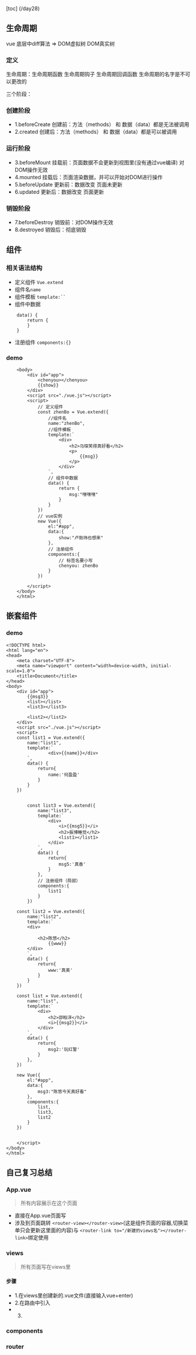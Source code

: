 [toc]
(/day28)
## 生命周期
vue 底层中diff算法 => DOM虚拟树 DOM真实树

### 定义
生命周期：生命周期函数 生命周期钩子 生命周期回调函数
生命周期的名字是不可以更改的

三个阶段：
### 创建阶段
* 1.beforeCreate 创建前：方法（methods） 和 数据（data）都是无法被调用
* 2.created      创建后：方法（methods） 和 数据（data）都是可以被调用
### 运行阶段
* 3.beforeMount  挂载前：页面数据不会更新到视图里(没有通过vue编译) 对DOM操作无效
* 4.mounted      挂载后：页面渲染数据，并可以开始对DOM进行操作
* 5.beforeUpdate 更新前：数据改变 页面未更新
* 6.updated      更新后：数据改变 页面更新
### 销毁阶段
* 7.beforeDestroy 销毁前：对DOM操作无效
* 8.destroyed     销毁后：彻底销毁
## 组件
### 相关语法结构
* 定义组件 `Vue.extend`
* 组件名`name `
* 组件模板 ` template:`` `
* 组件中数据
```
    data() {
        return {
        }
    }
```
* 注册组件 `components:{}`
### demo
```
    <body>
        <div id="app">
            <chenyou></chenyou>
            {{show}}
        </div>
        <script src="./vue.js"></script>
        <script>
            // 定义组件
            const zhenBo = Vue.extend({
                //组件名
                name:"zhenBo",
                //组件模板
                template:`
                    <div>
                        <h2>马琛笑得真好看</h2>    
                        <p>
                            {{msg}}    
                        </p>
                    </div>
                `,
                // 组件中数据
                data() {
                    return {
                        msg:"嘿嘿嘿"
                    }
                }
            })
            // vue实例
            new Vue({
                el:"#app",
                data:{
                    show:"卢勃玮也想来"
                },
                // 注册组件
                components:{
                    // 标签名要小写
                    chenyou: zhenBo
                }
            })

        </script>
    </body>
    </html>
```
## 嵌套组件
### demo
```
<!DOCTYPE html>
<html lang="en">
<head>
    <meta charset="UTF-8">
    <meta name="viewport" content="width=device-width, initial-scale=1.0">
    <title>Document</title>
</head>
<body>
    <div id="app">
        {{msg3}}
        <list></list>
        <list3></list3>
        
        <list2></list2>
    </div>
    <script src="./vue.js"></script>
    <script>
    const list1 = Vue.extend({
        name:"list1",
        template:`
                <div>{{name}}</div>
        `,
        data() {
            return{
                name:'何盈盈'
            }
        }
    })


        const list3 = Vue.extend({
            name:"list3",
            template:`
                <div>
                    <i>{{msg5}}</i>
                    <h2>振博睡觉</h2>
                    <list1></list1>
                </div>
            `,
            data() {
                return{
                    msg5:'真香'
                }
            },
            // 注册组件（局部）
            components:{
                list1
            }
        })

    const list2 = Vue.extend({
        name:"list2",
        template:`
        <div>
        
            <h2>陈悠</h2>
                {{www}}    
        </div>
        `,
        data() {
            return{
                www:'真美'
            }
        }
    })

    const list = Vue.extend({
        name:"list",
        template:`
            <div>
                <h2>邵柏洋</h2>
                <i>{{msg2}}</i>
            </div>
        `,
        data() {
            return{
                msg2:'玩红警'
            }
        },
    })

    new Vue({
        el:"#app",
        data:{
            msg3:"陈悠今天真好看"
        },
        components:{
            list,
            list3,
            list2
        }
    })


    </script>
</body>
</html>
```

## 自己复习总结
### App.vue 
> 所有内容展示在这个页面
* 直接在App.vue页面写
* 涉及到页面跳转
`<router-view></router-view>`(这是组件页面的容器,切换菜单只会更新这里面的内容)与
`<router-link to="/新建的views名"></router-link>`绑定使用

### views
>所有页面写在views里

#### 步骤
* 1.在views里创建新的.vue文件(直接输入vue+enter)
* 2.在路由中引入
* 3.


### components

### router